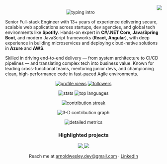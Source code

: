 <img align="right" src="https://visitor-badge.laobi.icu/badge?page_id=myprofile987123.123987">

<!-- ## Hi 👋 -->
<p align="center">
  <img src="https://readme-typing-svg.demolab.com?font=Fira+Code&duration=2800&pause=1000&multiline=true&width=435&height=60&lines=Hey!+I'm+Arnold+Wesley;Senior+Full-stack+Engineer" alt="typing intro" />
</p>

Senior Full-stack Engineer with 13+ years of experience delivering secure, scalable web applications across startups, dev agencies, and global tech environments like **Spotify**. Hands-on expert in **C#/.NET Core, Java/Spring Boot**, and modern JavaScript frameworks (**React, Angular**), with deep experience in building microservices and deploying cloud-native solutions in **Azure** and **AWS**.

Skilled in driving end-to-end delivery — from system architecture to CI/CD pipelines — and translating complex tech into business value. Known for leading cross-functional teams, mentoring junior devs, and championing clean, high-performance code in fast-paced Agile environments.


<!-- prettier-ignore-start -->
<p align="center">
  <a href="https://github.com/ArnoldW-dev"><img src="https://komarev.com/ghpvc/?username=ArnoldW-dev&style=flat" alt="profile views"></a>
  <a href="https://github.com/ArnoldW-dev?tab=followers"><img src="https://img.shields.io/github/followers/ArnoldW-dev?label=Followers&style=flat" alt="followers"></a>
</p>

<p align="center">
  <img src="https://github-readme-stats.vercel.app/api?username=ArnoldW-dev&show_icons=true&count_private=true" alt="stats" />
  <img src="https://github-readme-stats.vercel.app/api/top-langs/?username=ArnoldW-dev&layout=compact"        alt="top languages" />
</p>

<p align="center">
  <a href="https://streak-stats.vercel.app/?user=ArnoldW-dev">
    <img src="https://streak-stats.vercel.app/?user=ArnoldW-dev" alt="contribution streak"/>
  </a>
</p>

<p align="center">
  <img src="./profile-3d-contrib.svg" alt="3-D contribution graph"/>
</p>

<p align="center">
  <img src="./metrics.svg" alt="detailed metrics"/>
</p>

<h3 align="center">Highlighted projects</h3>

<p align="center">
  <a href="https://github.com/ArnoldW-dev/angular-httpclient-app">
    <img src="https://github-readme-stats.vercel.app/api/pin/?username=ArnoldW-dev&repo=angular-httpclient-app" />
  </a>
  <a href="https://github.com/ArnoldW-dev/beefy-onboard-api">
    <img src="https://github-readme-stats.vercel.app/api/pin/?username=ArnoldW-dev&repo=beefy-onboard-api" />
  </a>
</p>

<p align="center">
  Reach me at <a href="mailto:arnoldwesley.dev@gmail.com">arnoldwesley.dev@gmail.com</a> ·
  <a href="https://linkedin.com/in/YOUR_PROFILE">LinkedIn</a>
</p>
<!-- prettier-ignore-end -->




<!--
**iraldiri/iraldiri** is a ✨ _special_ ✨ repository because its `README.md` (this file) appears on your GitHub profile.

Here are some ideas to get you started:

- 🔭 I’m currently working on ...
- 🌱 I’m currently learning ...
- 👯 I’m looking to collaborate on ...
- 🤔 I’m looking for help with ...
- 💬 Ask me about ...
- 📫 How to reach me: ...
- 😄 Pronouns: ...
- ⚡ Fun fact: ...
-->
